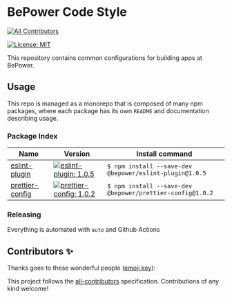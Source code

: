 # BePower Code Style
<!-- ALL-CONTRIBUTORS-BADGE:START - Do not remove or modify this section -->
[![All Contributors](https://img.shields.io/badge/all_contributors-0-orange.svg?style=flat-square)](#contributors-)
<!-- ALL-CONTRIBUTORS-BADGE:END -->

[![License: MIT](https://img.shields.io/badge/License-MIT-green.svg)](LICENSE.md)

This repository contains common configurations for building apps at BePower.

## Usage

This repo is managed as a monorepo that is composed of many npm packages, where each package has its own `README` and documentation describing usage.

### Package Index

[//]: # (BEGIN TABLE)

| Name | Version | Install command |
| --- | --- | --- |
| [eslint-plugin](packages/eslint-plugin) | [![eslint-plugin: 1.0.5](https://img.shields.io/badge/eslint--plugin-1.0.5-brightgreen.svg)](packages/eslint-plugin/package.json) | `$ npm install --save-dev @bepower/eslint-plugin@1.0.5` |
| [prettier-config](packages/prettier-config) | [![prettier-config: 1.0.2](https://img.shields.io/badge/prettier--config-1.0.2-brightgreen.svg)](packages/prettier-config/package.json) | `$ npm install --save-dev @bepower/prettier-config@1.0.2` |

[//]: # (END TABLE)

### Releasing

Everything is automated with `auto` and Github Actions

## Contributors ✨

Thanks goes to these wonderful people ([emoji key](https://allcontributors.org/docs/en/emoji-key)):

<!-- ALL-CONTRIBUTORS-LIST:START - Do not remove or modify this section -->
<!-- prettier-ignore-start -->
<!-- markdownlint-disable -->
<!-- markdownlint-restore -->
<!-- prettier-ignore-end -->
<!-- ALL-CONTRIBUTORS-LIST:END -->

This project follows the [all-contributors](https://github.com/all-contributors/all-contributors) specification. Contributions of any kind welcome!